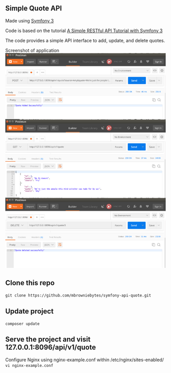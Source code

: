 ## Simple Quote API

 Made using [Symfony 3](https://symfony.com/)
 
 Code is based on the tutorial [A Simple RESTful API Tutorial with Symfony 3](https://andrewadcock.com/a-simple-restful-api-tutorial-with-symfony-3/)
 
 The code provides a simple API interface to add, update, and delete quotes.  
 
 Screenshot of application
 ![Screenshot of application](screenshot.png)

 
 
## Clone this repo

`git clone https://github.com/mbrowniebytes/symfony-api-quote.git`

## Update project

`composer update`  

## Serve the project and visit 127.0.0.1:8096/api/v1/quote
 
 Configure Nginx using nginx-example.conf within /etc/nginx/sites-enabled/  
`vi nginx-example.conf`  
